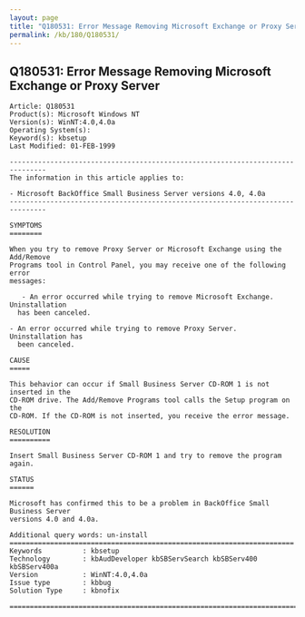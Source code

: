 ```yaml
---
layout: page
title: "Q180531: Error Message Removing Microsoft Exchange or Proxy Server"
permalink: /kb/180/Q180531/
---
```


## Q180531: Error Message Removing Microsoft Exchange or Proxy Server

	Article: Q180531
	Product(s): Microsoft Windows NT
	Version(s): WinNT:4.0,4.0a
	Operating System(s): 
	Keyword(s): kbsetup
	Last Modified: 01-FEB-1999
	
	-------------------------------------------------------------------------------
	The information in this article applies to:
	
	- Microsoft BackOffice Small Business Server versions 4.0, 4.0a 
	-------------------------------------------------------------------------------
	
	SYMPTOMS
	========
	
	When you try to remove Proxy Server or Microsoft Exchange using the Add/Remove
	Programs tool in Control Panel, you may receive one of the following error
	messages:
	
	   - An error occurred while trying to remove Microsoft Exchange. Uninstallation
	  has been canceled.
	
	- An error occurred while trying to remove Proxy Server. Uninstallation has
	  been canceled.
	
	CAUSE
	=====
	
	This behavior can occur if Small Business Server CD-ROM 1 is not inserted in the
	CD-ROM drive. The Add/Remove Programs tool calls the Setup program on the
	CD-ROM. If the CD-ROM is not inserted, you receive the error message.
	
	RESOLUTION
	==========
	
	Insert Small Business Server CD-ROM 1 and try to remove the program again.
	
	STATUS
	======
	
	Microsoft has confirmed this to be a problem in BackOffice Small Business Server
	versions 4.0 and 4.0a.
	
	Additional query words: un-install
	======================================================================
	Keywords          : kbsetup 
	Technology        : kbAudDeveloper kbSBServSearch kbSBServ400 kbSBServ400a
	Version           : WinNT:4.0,4.0a
	Issue type        : kbbug
	Solution Type     : kbnofix
	
	=============================================================================
	
